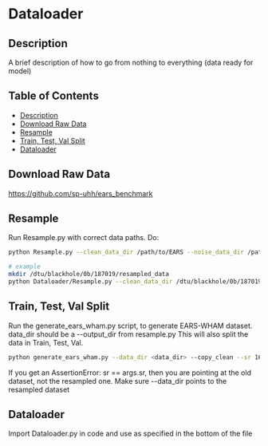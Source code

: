 # Dataloader

## Description
A brief description of how to go from nothing to everything (data ready for model)

## Table of Contents
- [Description](#Description)
- [Download Raw Data](#Download_Raw_Data)
- [Resample](#Resample)
- [Train, Test, Val Split](#Train_Test_Val_Split)
- [Dataloader](#Dataloader)


## Download Raw Data
https://github.com/sp-uhh/ears_benchmark

## Resample
Run Resample.py with correct data paths. Do:
```bash
python Resample.py --clean_data_dir /path/to/EARS --noise_data_dir /path/to/WHAM48kHz/high_res_wham/audio --output_dir /path/to/output/dir

# example
mkdir /dtu/blackhole/0b/187019/resampled_data
python Dataloader/Resample.py --clean_data_dir /dtu/blackhole/0b/187019/EARS --noise_data_dir /dtu/blackhole/0b/187019/WHAM48kHz/high_res_wham/audio --output_dir /dtu/blackhole/0b/187019/resampled_data
```

## Train, Test, Val Split
Run the generate_ears_wham.py script, to generate EARS-WHAM dataset.
data_dir should be a --output_dir from resample.py
This will also split the data in Train, Test, Val.
```bash
python generate_ears_wham.py --data_dir <data_dir> --copy_clean --sr 16000
```
If you get an AssertionError: sr == args.sr, then you are pointing at the old dataset, not the resampled one. Make sure --data_dir points to the resampled dataset


## Dataloader
Import Dataloader.py in code and use as specified in the bottom of the file
